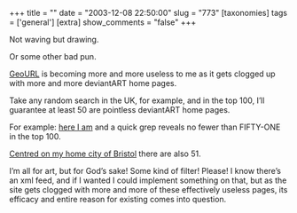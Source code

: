 +++
title = ""
date = "2003-12-08 22:50:00"
slug = "773"
[taxonomies]
tags = ['general']
[extra]
show_comments = "false"
+++

Not waving but drawing.

Or some other bad pun.

[GeoURL](http://www.geourl.org) is becoming more and more useless to me as it gets clogged up with more and more deviantART home pages.

Take any random search in the UK, for example, and in the top 100, I’ll guarantee at least 50 are pointless deviantART home pages.

For example: [here I am](http://geourl.org/near/?p=http://pipthepixie.tripod.com/index.html) and a quick grep reveals no fewer than FIFTY-ONE in the top 100.

[Centred on my home city of Bristol](http://geourl.org/near/?lat=51.46&lon=-2.6&dist=100) there are also 51.

I’m all for art, but for God’s sake! Some kind of filter! Please! I know there’s an xml feed, and if I wanted I could implement something on that, but as the site gets clogged with more and more of these effectively useless pages, its efficacy and entire reason for existing comes into question.
